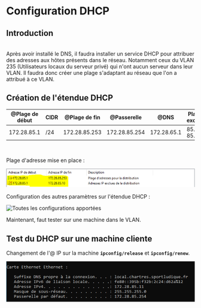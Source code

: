 # Configuration DHCP

## Introduction
<br>
Après avoir installé le DNS, il faudra installer un service DHCP pour attribuer des adresses aux hôtes présents dans le réseau. Notamment ceux du VLAN 235 (Utilisateurs locaux du serveur privé) qui n'ont aucun serveur dans leur VLAN. Il faudra donc créer une plage s'adaptant au réseau que l'on a attribué à ce VLAN.
<br>

## Création de l'étendue DHCP

| @Plage de début | CIDR | @Plage de fin | @Passerelle | @DNS | Plage exclue |
|-----------------|------|---------------|-------------|------|--------------|
| 172.28.85.1     | /24  | 172.28.85.253 | 172.28.85.254 | 172.28.65.1 | 85.1 - 85.10

<br>

Plage d'adresse mise en place :
<br>

![Plage d'adresses exclues](/docs/img/DHCP/plage_exclue.PNG)
<br>

Configuration des autres paramètres sur l'étendue DHCP :

![Toutes les configurations apportées](./DHCP/config_resultats.PNG)

Maintenant, faut tester sur une machine dans le VLAN.

## Test du DHCP sur une machine cliente

Changement de l'@ IP sur la machine **`ipconfig/release`** et **`ipconfig/renew`**.

![Test ipconfig réussi](/img/DHCP/test_DHCP.png)